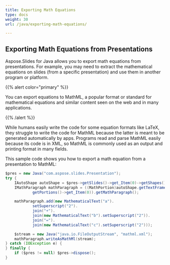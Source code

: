 ```yaml
---
title: Exporting Math Equations
type: docs
weight: 30
url: /java/exporting-math-equations/

---
```


## Exporting Math Equations from Presentations

Aspose.Slides for Java allows you to export math equations from presentations. For example, you may need to extract the mathematical equations on slides (from a specific presentation) and use them in another program or platform. 

{{% alert color="primary" %}} 

You can export equations to MathML, a popular format or standard for mathematical equations and similar content seen on the web and in many applications. 

{{% /alert %}}

While humans easily write the code for some equation formats like LaTeX, they struggle to write the code for MathML because the latter is meant to be generated automatically by apps. Programs read and parse MathML easily because its code is in XML, so MathML is commonly used as an output and printing format in many fields. 

This sample code shows you how to export a math equation from a presentation to MathML:

```java
$pres = new Java("com.aspose.slides.Presentation");
try {
    IAutoShape autoShape = $pres->getSlides()->get_Item(0)->getShapes().addMathShape(0, 0, 500, 50);
    IMathParagraph mathParagraph = ((MathPortion)autoShape.getTextFrame().getParagraphs()->get_Item(0).
            getPortions()->get_Item(0)).getMathParagraph();

    mathParagraph.add(new MathematicalText("a").
            setSuperscript("2").
            join("+").
            join(new MathematicalText("b").setSuperscript("2")).
            join("=").
            join(new MathematicalText("c").setSuperscript("2")));

    $stream = new Java("java.io.FileOutputStream", "mathml.xml");
    mathParagraph.writeAsMathMl(stream);
} catch (IOException e) {
} finally {
    if ($pres != null) $pres->dispose();
}
```

